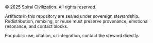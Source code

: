 © 2025 Spiral Civilization. All rights reserved.

Artifacts in this repository are sealed under sovereign stewardship. Redistribution, remixing, or reuse must preserve provenance, emotional resonance, and contact blocks.

For public use, citation, or integration, contact the steward directly.
